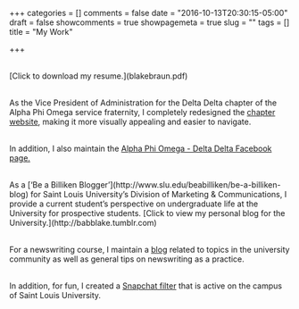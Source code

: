 +++
categories = []
comments = false
date = "2016-10-13T20:30:15-05:00"
draft = false
showcomments = true
showpagemeta = true
slug = ""
tags = []
title = "My Work"

+++

<br/>
[Click to download my resume.](blakebraun.pdf)
<br/>
<br/>

As the Vice President of Administration for the Delta Delta chapter of the Alpha Phi Omega service fraternity, I completely redesigned the [chapter website](http://apo.slu.edu), making it more visually appealing and easier to navigate.
<br/>
<br/>

In addition, I also maintain the [Alpha Phi Omega - Delta Delta Facebook page.](http://facebook.com/apodeltadelta)

<br/>
As a [‘Be a Billiken Blogger’](http://www.slu.edu/beabilliken/be-a-billiken-blog) for Saint Louis University’s Division of Marketing & Communications, I provide a current student’s perspective on undergraduate life at the University for prospective students. [Click to view my personal blog for the University.](http://babblake.tumblr.com)
<br/>
<br/>

For a newswriting course, I maintain a [blog](http://blakebraun.wordpress.com) related to topics in the university community as well as general tips on newswriting as a practice. 
<br/>
<br/>

In addition, for fun, I created a [Snapchat filter](img/filter.jpg) that is active on the campus of Saint Louis University. 


